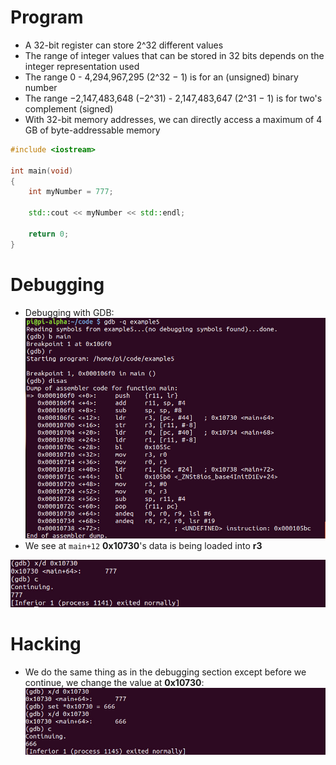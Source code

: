 # Program
- A 32-bit register can store 2^32 different values
- The range of integer values that can be stored in 32 bits depends on the integer representation used
- The range 0 - 4,294,967,295 (2^32 − 1) is for an (unsigned) binary number
- The range −2,147,483,648 (−2^31) - 2,147,483,647 (2^31 − 1) is for two's complement (signed)
- With 32-bit memory addresses, we can directly access a maximum of 4 GB of byte-addressable memory

```cpp
#include <iostream>

int main(void)
{
	int myNumber = 777;
	
	std::cout << myNumber << std::endl;
	
	return 0;
}
```

# Debugging
- Debugging with GDB:
![](../Assets/int-gdb.jpg)
- We see at `main+12` **0x10730**'s data is being loaded  into **r3**

![](../Assets/int-gdb-2.jpg)

# Hacking
- We do the same thing as in the debugging section except before we continue, we change the value at **0x10730**:
![](../Assets/int-gdb-hack.jpg)
